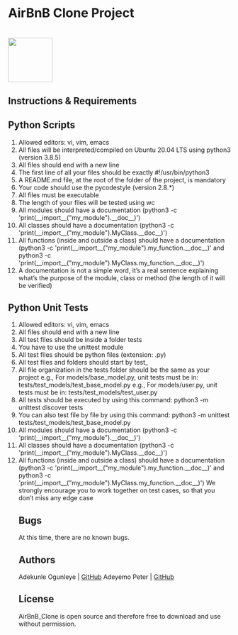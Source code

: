 # AirBnB Clone Project

# <a href="url"><img src="https://news.airbnb.com/wp-content/uploads/sites/4/2017/01/airbnb_vertical_lockup_web.png" align="middle" width="100" height="100"></a>

## Instructions & Requirements
## Python Scripts
<ol>
<li>Allowed editors: vi, vim, emacs</ul>
<li>All files will be interpreted/compiled on Ubuntu 20.04 LTS using python3 (version 3.8.5)</ul>
<li>All files should end with a new line</ul>
<li>The first line of all your files should be exactly #!/usr/bin/python3</ul>
<li>A README.md file, at the root of the folder of the project, is mandatory</ul>
<li>Your code should use the pycodestyle (version 2.8.*)</ul>
<li>All files must be executable</ul>
<li>The length of your files will be tested using wc</ul>
<li>All modules should have a documentation (python3 -c 'print(__import__("my_module").__doc__)')</ul>
<li>All classes should have a documentation (python3 -c 'print(__import__("my_module").MyClass.__doc__)')</ul>
<li>All functions (inside and outside a class) should have a documentation (python3 -c 'print(__import__("my_module").my_function.__doc__)' and python3 -c 'print(__import__("my_module").MyClass.my_function.__doc__)')</ul>
<li>A documentation is not a simple word, it’s a real sentence explaining what’s the purpose of the module, class or method (the length of it will be verified)</ul></ol>

<h2>Python Unit Tests</h2>
<ol>
<li>Allowed editors: vi, vim, emacs</ul>
<li>All files should end with a new line</ul>
<li>All test files should be inside a folder tests</ul>
<li>You have to use the unittest module</ul>
<li>All test files should be python files (extension: .py)</ul>
<li>All test files and folders should start by test_</ul>
<li>All file organization in the tests folder should be the same as your project</ul>
e.g., For models/base_model.py, unit tests must be in: tests/test_models/test_base_model.py
e.g., For models/user.py, unit tests must be in: tests/test_models/test_user.py
<li>All tests should be executed by using this command: python3 -m unittest discover tests</ul>
<li>You can also test file by file by using this command: python3 -m unittest tests/test_models/test_base_model.py</ul>
<li>All modules should have a documentation (python3 -c 'print(__import__("my_module").__doc__)')</ul>
<li>All classes should have a documentation (python3 -c 'print(__import__("my_module").MyClass.__doc__)')</ul>
<li>All functions (inside and outside a class) should have a documentation (python3 -c 'print(__import__("my_module").my_function.__doc__)' and python3 -c 'print(__import__("my_module").MyClass.my_function.__doc__)') We strongly encourage you to work together on test cases, so that you don’t miss any edge case

## Bugs
At this time, there are no known bugs.

## Authors
Adekunle Ogunleye | [GitHub](https://github.com/adekunleo1)
Adeyemo Peter | [GitHub](https://github.com/adeyemodanointed)

## License
AirBnB_Clone is open source and therefore free to download and use without permission.
